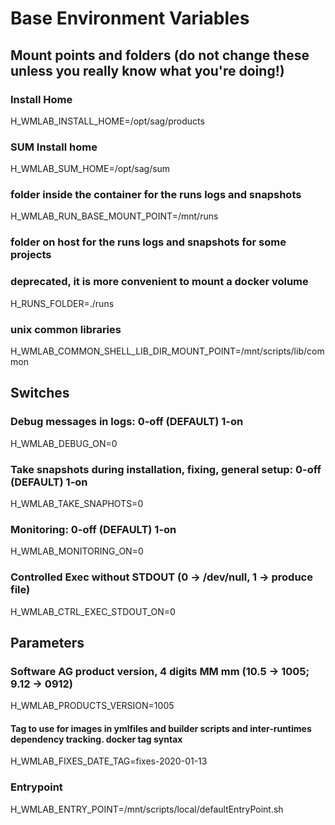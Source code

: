 # Base Environment Variables

## Mount points and folders (do not change these unless you really know what you're doing!)

### Install Home

H_WMLAB_INSTALL_HOME=/opt/sag/products

### SUM Install home

H_WMLAB_SUM_HOME=/opt/sag/sum

### folder inside the container for the runs logs and snapshots

H_WMLAB_RUN_BASE_MOUNT_POINT=/mnt/runs

### folder on host for the runs logs and snapshots for some projects
### deprecated, it is more convenient to mount a docker volume

H_RUNS_FOLDER=./runs

### unix common libraries

H_WMLAB_COMMON_SHELL_LIB_DIR_MOUNT_POINT=/mnt/scripts/lib/common

## Switches

### Debug messages in logs: 0-off (DEFAULT) 1-on

H_WMLAB_DEBUG_ON=0

### Take snapshots during installation, fixing, general setup: 0-off (DEFAULT) 1-on

H_WMLAB_TAKE_SNAPHOTS=0

### Monitoring: 0-off (DEFAULT) 1-on

H_WMLAB_MONITORING_ON=0

### Controlled Exec without STDOUT (0 -> /dev/null, 1 -> produce file)

H_WMLAB_CTRL_EXEC_STDOUT_ON=0

## Parameters

### Software AG product version, 4 digits MM mm (10.5 -> 1005; 9.12 -> 0912)

H_WMLAB_PRODUCTS_VERSION=1005

#### Tag to use for images in ymlfiles and builder scripts and inter-runtimes dependency tracking. docker tag syntax

H_WMLAB_FIXES_DATE_TAG=fixes-2020-01-13

### Entrypoint

H_WMLAB_ENTRY_POINT=/mnt/scripts/local/defaultEntryPoint.sh
